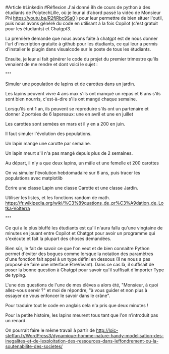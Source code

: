 #Article #Linkedin  #Réflexion 
J'ai donné 8h de cours de python à des étudiants de PolytechLille, où je leur ai d’abord passé la vidéo de Monsieur Phi https://youtu.be/R2fjRbc9Sa0 ) pour leur permettre de bien situer l'outil, puis nous avons généré du code en utilisant à la fois Copilot (c'est gratuit pour les étudiants) et Chatgpt3.

La première demande que nous avons faite à chatgpt est de nous donner l'url d'inscription gratuite à github pour les étudiants, ce qui leur a permis d'installer le plugin dans visualcode sur le poste de tous les étudiants.

Ensuite, je leur ai fait générer le code du projet du premier trimestre qu'ils venaient de me rendre et dont voici le sujet :

"""

Simuler une population de lapins et de carottes dans un jardin.

Les lapins peuvent vivre 4 ans max s'ils ont manqué un repas et 6 ans s'ils sont bien nourris, c'est-à-dire s'ils ont mangé chaque semaine.

Lorsqu'ils ont 1 an, ils peuvent se reproduire s'ils ont un partenaire et donner 2 portées de 6 lapereaux: une en avril et une en juillet

Les carottes sont semées en mars et il y en a 200 en juin.

Il faut simuler l'évolution des populations.

Un lapin mange une carotte par semaine.

Un lapin meurt s'il n'a pas mangé depuis plus de 2 semaines.

Au départ, il n'y a que deux lapins, un mâle et une femelle et 200 carottes

On va simuler l'évolution hebdomadaire sur 6 ans, puis tracer les populations avec matplotlib

Écrire une classe Lapin une classe Carotte et une classe Jardin.

Utiliser les listes, et les fonctions random de math.
https://fr.wikipedia.org/wiki/%C3%89quations_de_pr%C3%A9dation_de_Lotka-Volterra

"""

Ce qui a le plus bluffé les étudiants est qu'il n'aura fallu qu'une vingtaine de minutes en jouant entre Copilot et Chatgpt pour avoir un programme qui s'exécute et fait la plupart des choses demandées.

Bien sûr, le fait de savoir ce que l'on veut et de bien connaitre Python permet d'éviter des bogues comme lorsque la notation des paramètres d'une fonction fait appel à un type défini en dessous (Il ne nous a pas proposé de faire une interface EtreVivant). Dans ce cas là, il suffisait de poser la bonne question à Chatgpt pour savoir qu'il suffisait d'importer Type de typing.

L'une des questions de l'une de mes élèves a alors été, "Monsieur, à quoi allez-vous servir ?" et moi de répondre, "à vous guider et non plus à essayer de vous enfoncer le savoir dans le crâne".

Pour traduire tout le code en anglais cela n'a pris que deux minutes !

Pour la petite histoire, les lapins meurent tous tant que l'on n’introduit pas un renard.

On pourrait faire le même travail à partir de http://loic-steffan.fr/WordPress3/dynamique-homme-nature-handy-modelisation-des-inegalites-et-de-lexploitation-des-ressources-dans-leffondrement-ou-la-soutenabilite-des-societes/ 